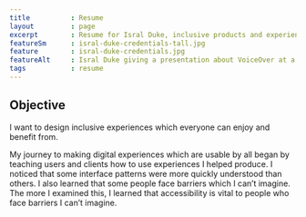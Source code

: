 ```yaml
---
title          : Resume
layout         : page
excerpt        : Resume for Isral Duke, inclusive products and experiences designer. Objectives, experience, skills, and other credentials.
featureSm      : isral-duke-credentials-tall.jpg
feature        : isral-duke-credentials.jpg
featureAlt     : Isral Duke giving a presentation about VoiceOver at a local chapter of Google Dev Fest.
tags           : resume
---
```


## Objective

I want to design inclusive experiences which everyone can enjoy and benefit from.

My journey to making digital experiences which are usable by all began by teaching users and clients how to use experiences I helped produce. I noticed that some interface patterns were more quickly understood than others. I also learned that some people face barriers which I can’t imagine. The more I examined this, I learned that accessibility is vital to people who face barriers I can’t imagine.
